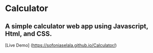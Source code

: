 # Calculator
## A simple calculator web app using Javascript, Html, and CSS.
[Live Demo] (https://sofoniaselala.github.io/Calculator/)